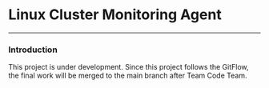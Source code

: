 # Linux Cluster Monitoring Agent
___
### Introduction

This project is under development. Since this project follows the GitFlow, the final work will be merged to the main branch after Team Code Team.
